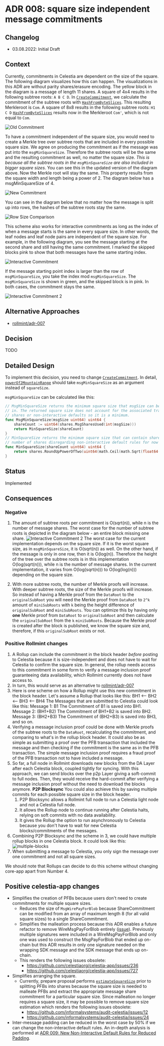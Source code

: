 # ADR 008: square size independent message commitments

## Changelog

- 03.08.2022: Initial Draft

## Context

Currently, commitments in Celestia are dependent on the size of the square. The following diagram visualizes how this can happen. The visualizations in this ADR are without parity shares/erasure encoding.
The yellow block in the diagram is a message of length 11 shares. A square of 4x4 results in the following subtree roots: `A B C D`.
In [`CreateCommitment`](https://github.com/celestiaorg/celestia-app/blob/8b9c4c9d13fe0ccb6ea936cc26dee3f52b6f6129/x/blob/types/payforblob.go#L111-L117), we calculate the commitment of the subtree roots with [`HashFromByteSlices`](https://github.com/celestiaorg/celestia-core/blob/v0.34.x-celestia/crypto/merkle/tree.go#L7-L21). This resulting Merkleroot is `Com`.
A square of 8x8 results in the following subtree roots: `H1 C D`
[`HashFromByteSlices`](https://github.com/celestiaorg/celestia-core/blob/v0.34.x-celestia/crypto/merkle/tree.go#L7-L21) results now in the Merkleroot `Com'`, which is not equal to `Com`.

![Old Commitment](./assets/size-dependent-commitment.png)

To have a commitment independent of the square size, you would need to create a Merkle tree over subtree roots that are included in every possible square size.
We agree on producing the commitment as if the message was put into the `msgMinSquareSize`. Therefore the subtree roots will be the same and the resulting commitment as well, no matter the square size. *This is because all the subtree roots in the `msgMinSquareSize` are also included in bigger square sizes*.
You can see this in the updated version of the diagram above. Now the Merkle root will stay the same. This property results from the square width and length being a power of 2. The diagram below has a msgMinSquareSize of 4.

![New Commitment](./assets/size-independent-commitment.png)

You can see in the diagram below that no matter how the message is split up into rows, the hashes of the subtree roots stay the same.

![Row Size Comparison](./assets/row-size-comparison.png)

This scheme also works for interactive commitments as long as the index of when a message starts is the same in every square size. In other words, the leaf nodes and leaf node pairs are independent of the square size.
For example, in the following diagram, you see the message starting at the second share and still having the same commitment. I marked the skipped blocks pink to show that both messages have the same starting index.

![Interactive Commitment](./assets/interactive-commitment.png)

If the message starting point index is larger than the row of `msgMinSquareSize`, you take the index mod `msgMinSquareSize`. The `msgMinSquareSize` is shown in green, and the skipped block is in pink. In both cases, the commitment stays the same.

![Interactive Commitment 2](./assets/interactive-commitment2.png)

## Alternative Approaches

- [rollmint/adr-007](https://github.com/celestiaorg/rollmint/blob/cb5c7440a8e879778e71097e254c3dd692c39d14/docs/lazy-adr/adr-007-header-commit-to-shares.md)

## Decision

TODO

## Detailed Design

To implement this decision, you need to change [`CreateCommitment`](https://github.com/celestiaorg/celestia-app/blob/8b9c4c9d13fe0ccb6ea936cc26dee3f52b6f6129/x/blob/types/payforblob.go#L111-L117).
In detail, [`powerOf2MountainRange`](https://github.com/celestiaorg/celestia-app/blob/0c81704939cd743937aac2859f3cb5ae6368f174/x/payment/types/payfordata.go#L142) should take `msgMinSquareSize` as an argument instead of `squareSize`.

`msgMinSquareSize` can be calculated like this:

```go
// MsgMinSquareSize returns the minimum square size that msgSize can be included
// in. The returned square size does not account for the associated transaction
// shares or non-interactive defaults so it is a minimum.
func MsgMinSquareSize(msgSize uint64) uint64 {
	shareCount := uint64(shares.MsgSharesUsed(int(msgSize)))
	return MinSquareSize(shareCount)
}
// MinSquareSize returns the minimum square size that can contain shareCount
// number of shares disregarding non-interactive default rules for now
func MinSquareSize(shareCount uint64) uint64 {
	return shares.RoundUpPowerOfTwo(uint64(math.Ceil(math.Sqrt(float64(shareCount)))))
}
```

## Status

Implemented

## Consequences

### Negative

1. The amount of subtree roots per commitment is O(sqrt(n)), while n is the number of message shares. The worst case for the number of subtree roots is depicted in the diagram below - an entire block missing one share.
  ![Interactive Commitment 2](./assets/complexity.png)
The worst case for the current implementation depends on the square size. If it is the worst square size, as in `msgMinSquareSize`, it is O(sqrt(n)) as well. On the other hand, if the message is only in one row, then it is O(log(n)).
Therefore the height of the tree over the subtree roots is in this implementation O(log(sqrt(n))), while n is the number of message shares. In the current implementation, it varies from O(log(sqrt(n))) to O(log(log(n))) depending on the square size.

2. With more subtree roots, the number of Merkle proofs will increase. With deeper subtree roots, the size of the Merkle proofs will increase. So instead of having a Merkle proof from the `DataRoot` to the `originalSubRoot` you will need the Merkle proof from `DataRoot` to `2^k` amount of `miniSubRoots` with `k` being the height difference of `originalSubRoot` and `miniSubRoots`. You can optimize this by having only **one** Merkle proof from `DataRoot` to `originalSubRoot` and then calculate the `originalSubRoot` from the `k` `miniSubRoots`. Because the Merkle proof is created after the block is published, we know the square size and, therefore, if this `originalSubRoot` exists or not.

### Positive Rollmint changes

1. A Rollup can include the commitment in the block header *before* posting to Celestia because it is size-independent and does not have to wait for Celestia to confirm the square size. In general, the rollup needs access to this commitment in some form to verify a message inclusion proof guaranteeing data availability, which Rollmint currently does not have access to.
2. In turn, this would serve as an alternative to [rollmint/adr-007](https://github.com/celestiaorg/optimint/blob/main/docs/lazy-adr/adr-007-header-commit-to-shares.md)
3. Here is one scheme on how a Rollup might use this new commitment in the block header. Let's assume a Rollup that looks like this:
  BH1 <-- BH2 <-- BH3 <-- BH4
  The Messages that are submitted to Celestia could look like this:
  Message 1: B1
  The Commitment of B1 is saved into BH1.
  Message 2: (BH1+B2)
  The Commitment of BH1+B2 is saved into BH2.
  Message 3: (BH2+B3)
  The Commitment of (BH2+B3) is saved into BH3, and so on.
4. Verifying a message inclusion proof could be done with Merkle proofs of the subtree roots to the `DataRoot`, recalculating the commitment, and comparing to what's in the rollup block header. It could also be as simple as submitting a proof over the PFB transaction that included the message and then checking if the commitment is the same as in the PFB transaction. The simple message inclusion proof requires a fraud proof of the PFB transaction not to have included a message.
5. So far, a full node in Rollmint downloads new blocks from the DA Layer after each Celestia block, coupled tightly for syncing. With this approach, we can send blocks over the p2p Layer giving a soft-commit to full nodes. Then, they would receive the hard-commit after verifying a message inclusion proof without the need to download the blocks anymore. **P2P Blocksync** You could also achieve this by saving multiple commits for each possible square size in the block header.
    1. P2P Blocksync allows a Rollmint full node to run a Celestia light node and not a Celestia full node.
    2. It allows the Rollup node to continue running after Celestia halts, relying on soft commits with no data availability.
    3. It gives the Rollup the option to run asynchronously to Celestia because you don't have to wait for new Celestia blocks/commitments of the messages.
6. Combining P2P Blocksync and the scheme in 3, we could have multiple rollup blocks in one Celestia block. It could look like this:
  ![multiple-blocks](./assets/multiple-blocks.png)
7. When submitting a message to Celestia, you only sign the message over one commitment and not all square sizes.

We should note that Rollups can decide to do this scheme without changing core-app apart from Number 4.

## Positive celestia-app changes

- Simplifies the creation of PFBs because users don't need to create commitments for multiple square sizes.
  - Reduces the size of `MsgWirePayForBlob` because ShareCommitment can be modified from an array of maximum length 8 (for all valid square sizes) to a single ShareCommitment.
  - Simplifies the malleation process because this ADR enables a future refactor to remove WireMsgPayForBlob entirely ([issue](https://github.com/celestiaorg/celestia-app/issues/951)). Previously multiple signatures were included in a WireMsgPayForBlob and only one was used to construct the MsgPayForBlob that ended up on-chain but this ADR results in only one signature needed on the wrapping SDK message and the SDK message that ends up on-chain.
  - This renders the following issues obsolete:
    - <https://github.com/celestiaorg/celestia-app/issues/236>
    - <https://github.com/celestiaorg/celestia-app/issues/727>
- Simplifies arranging the square.
  - Currently, prepare proposal performs [`estimateSquareSize`](https://github.com/rootulp/celestia-app/blob/6f3b3ae437b2a70d72ff6be2741abb8b5378caa0/app/estimate_square_size.go#L98-L101) prior to splitting PFBs into shares because the square size is needed to malleate PFBs and extract the appropriate message share commitment for a particular square size. Since malleation no longer requires a square size, it may be possible to remove square size estimation which renders the following issues obsolete:
    - <https://github.com/informalsystems/audit-celestia/issues/12>
    - <https://github.com/informalsystems/audit-celestia/issues/24>
- Inter-message padding can be reduced in the worst case by 50% if we can change the non-interactive default rules. An in-depth analysis is performed at [ADR 009: New Non-Interactive Default Rules for Reduced Padding](Link).
